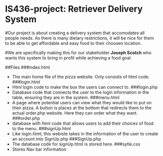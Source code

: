 # IS436-project: Retriever Delivery System

#Our project is about creating a delivery system that accomodates all people needs. As there is many dietary restrictions, it will be nice for them to be able to get affordable and easy food to their choosen location.

#We are specifically making this for our stakeholder **Joseph Scotch** who wants this system to bring in profit while achieving a food goal.

##Files
###index.html
* The main home file of the pizza website. Only consists of html code.
###login.html
* Html login code to make the box the users can connect to.
###login.php
* Database code that connects the user to the login information in the table, ensuring they are in the system.
###menu.html
* A page where potential users can view what they would like to put on their pizza. A button is places at the bottom that redirects them to the actual order.php website. Here they can order what they want.
###order.php
* database with html code that allows users to add their choices of food to the menu.
###signUp.html
* Like login.html, this webiste takes in the information of the user to create an account into SignUp.php
###SignUp.php
* The database code for signUp.html is stored here.
###sytle.css
* Stores Nav bar information


